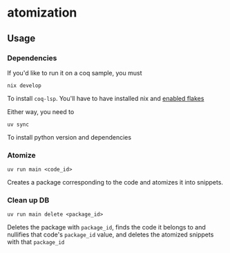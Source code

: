 # atomization

## Usage

### Dependencies

If you'd like to run it on a coq sample, you must

```base
nix develop
```

To install `coq-lsp`. You'll have to have installed nix and [enabled flakes](https://nixos.wiki/wiki/flakes)

Either way, you need to
```base
uv sync
```

To install python version and dependencies

### Atomize
```base
uv run main <code_id>
```

Creates a package corresponding to the code and atomizes it into snippets.

### Clean up DB
```base
uv run main delete <package_id>
```

Deletes the package with `package_id`, finds the code it belongs to and nullifies that code's `package_id` value, and deletes the atomized snippets with that `package_id`
